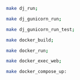 ```bash
make dj_run;
```

```bash
make dj_gunicorn_run;
```

```bash
make dj_gunicorn_run_test;
```

```bash
make docker_build;
```

```bash
make docker_run;
```

```bash
make docker_exec_web;
```

```bash
make docker_compose_up:
```
